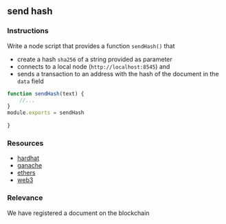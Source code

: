 ## send hash

### Instructions

Write a node script that provides a function `sendHash()` that 
- create a hash `sha256` of a string provided as parameter
- connects to a local node (`http://localhost:8545`) and
- sends a transaction to an address with the hash of the document in the `data` field

```js
function sendHash(text) {
    //...
}
module.exports = sendHash
    
}
```

### Resources

- [hardhat](https://hardhat.org)
- [ganache](https://www.trufflesuite.com/ganache)
- [ethers](https://docs.ethers.io/)
- [web3](https://web3js.readthedocs.io/)

### Relevance

We have registered a document on the blockchain